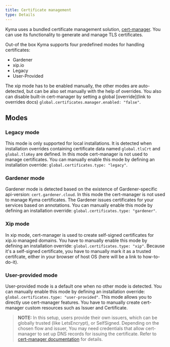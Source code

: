 ```yaml
---
title: Certificate management
type: Details
---
```


Kyma uses a bundled certificate management solution, [cert-manager](https://cert-manager.io/).
You can use its functionality to generate and manage TLS certificates.

Out-of the box Kyma supports four predefined modes for handling certificates:
- Gardener
- xip.io
- Legacy
- User-Provided

The xip mode has to be enabled manually, the other modes are auto-detected, but can be also set manually with the help of overrides.
You also can disable built-in cert-manager by setting a global [override](link to overrides docs) `global.certificates.manager.enabled: "false"`.

## Modes

### Legacy mode

This mode is only supported for local installations.
It is detected when installation overrides containing certificate data named `global.tlsCrt` and `global.tlsKey` are defined.
In this mode cert-manager is not used to manage certificates.
You can manually enable this mode by defining an installation override: `global.certificates.type: "legacy"`.

### Gardener mode

Gardener mode is detected based on the existence of Gardener-specific api-version: `cert.gardener.cloud`.
In this mode the cert-manager is not used to manage Kyma certificates. The Gardener issues certificates for your services based on annotations.
You can manually enable this mode by defining an installation override: `global.certificates.type: "gardener"`.

### Xip mode

In xip mode, cert-manager is used to create self-signed certificates for xip.io managed domains.
You have to manually enable this mode by defining an installation override: `global.certificates.type: "xip"`.
Because it's a self-signed certificate, you have to manually mark it as a trusted certifcate, either in your browser of host OS (here will be a link to how-to-do-it).

### User-provided mode

User-provided mode is a default one when no other mode is detected.
You can manually enable this mode by defining an installation override: `global.certificates.type: "user-provided"`.
This mode allows you to directly use cert-manager features. You have to manually create cert-manager custom resources such as Issuer and Certificate.

> **NOTE:** In this setup, users provide their own issuers, which can be globally trusted (like LetsEncrypt), or SelfSigned. 
Depending on the chosen flow and issuer, You may need credentials that allow cert-manager to set up DNS records for issuing the certificate. Refer to [cert-manager documentation](https://cert-manager.io/) for details.
